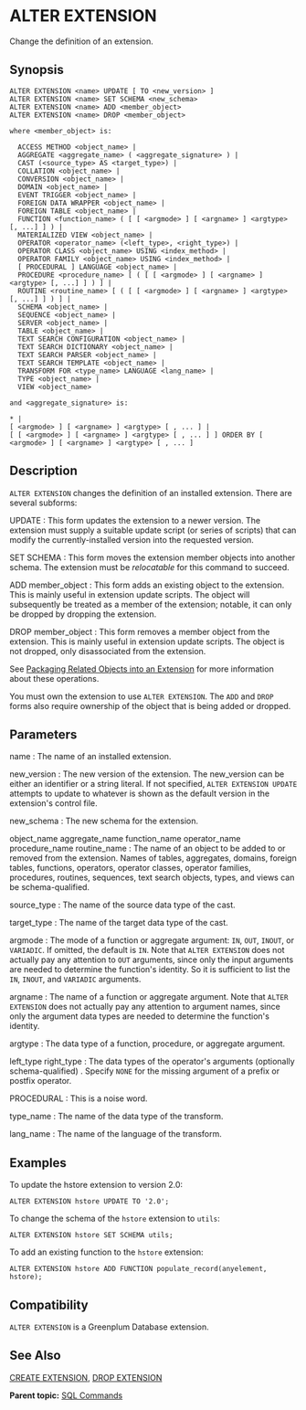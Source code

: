 # ALTER EXTENSION 

Change the definition of an extension.

## <a id="section2"></a>Synopsis 

``` {#sql_command_synopsis}
ALTER EXTENSION <name> UPDATE [ TO <new_version> ]
ALTER EXTENSION <name> SET SCHEMA <new_schema>
ALTER EXTENSION <name> ADD <member_object>
ALTER EXTENSION <name> DROP <member_object>

where <member_object> is:

  ACCESS METHOD <object_name> |
  AGGREGATE <aggregate_name> ( <aggregate_signature> ) |
  CAST (<source_type> AS <target_type>) |
  COLLATION <object_name> |
  CONVERSION <object_name> |
  DOMAIN <object_name> |
  EVENT TRIGGER <object_name> |
  FOREIGN DATA WRAPPER <object_name> |
  FOREIGN TABLE <object_name> |
  FUNCTION <function_name> ( [ [ <argmode> ] [ <argname> ] <argtype> [, ...] ] ) |
  MATERIALIZED VIEW <object_name> |
  OPERATOR <operator_name> (<left_type>, <right_type>) |
  OPERATOR CLASS <object_name> USING <index_method> |
  OPERATOR FAMILY <object_name> USING <index_method> |
  [ PROCEDURAL ] LANGUAGE <object_name> |
  PROCEDURE <procedure_name> [ ( [ [ <argmode> ] [ <argname> ] <argtype> [, ...] ] ) ] |
  ROUTINE <routine_name> [ ( [ [ <argmode> ] [ <argname> ] <argtype> [, ...] ] ) ] |
  SCHEMA <object_name> |
  SEQUENCE <object_name> |
  SERVER <object_name> |
  TABLE <object_name> |
  TEXT SEARCH CONFIGURATION <object_name> |
  TEXT SEARCH DICTIONARY <object_name> |
  TEXT SEARCH PARSER <object_name> |
  TEXT SEARCH TEMPLATE <object_name> |
  TRANSFORM FOR <type_name> LANGUAGE <lang_name> |
  TYPE <object_name> |
  VIEW <object_name>

and <aggregate_signature> is:

* |
[ <argmode> ] [ <argname> ] <argtype> [ , ... ] |
[ [ <argmode> ] [ <argname> ] <argtype> [ , ... ] ] ORDER BY [ <argmode> ] [ <argname> ] <argtype> [ , ... ]
```

## <a id="section3"></a>Description 

`ALTER EXTENSION` changes the definition of an installed extension. There are several subforms:

UPDATE
:   This form updates the extension to a newer version. The extension must supply a suitable update script \(or series of scripts\) that can modify the currently-installed version into the requested version.

SET SCHEMA
:   This form moves the extension member objects into another schema. The extension must be *relocatable* for this command to succeed.

ADD member\_object
:   This form adds an existing object to the extension. This is mainly useful in extension update scripts. The object will subsequently be treated as a member of the extension; notable, it can only be dropped by dropping the extension.

DROP member\_object
:   This form removes a member object from the extension. This is mainly useful in extension update scripts. The object is not dropped, only disassociated from the extension.

See [Packaging Related Objects into an Extension](https://www.postgresql.org/docs/12/extend-extensions.html) for more information about these operations.

You must own the extension to use `ALTER EXTENSION`. The `ADD` and `DROP` forms also require ownership of the object that is being added or dropped.

## <a id="section4"></a>Parameters 

name
:   The name of an installed extension.

new\_version
:   The new version of the extension. The new\_version can be either an identifier or a string literal. If not specified, `ALTER EXTENSION UPDATE` attempts to update to whatever is shown as the default version in the extension's control file.

new\_schema
:   The new schema for the extension.

object\_name
aggregate\_name
function\_name
operator\_name
procedure\_name
routine\_name
:   The name of an object to be added to or removed from the extension. Names of tables, aggregates, domains, foreign tables, functions, operators, operator classes, operator families, procedures, routines, sequences, text search objects, types, and views can be schema-qualified.

source\_type
:   The name of the source data type of the cast.

target\_type
:   The name of the target data type of the cast.

argmode
:   The mode of a function or aggregate argument: `IN`, `OUT`, `INOUT`, or `VARIADIC`. If omitted, the default is `IN`. Note that `ALTER EXTENSION` does not actually pay any attention to `OUT` arguments, since only the input arguments are needed to determine the function's identity. So it is sufficient to list the `IN`, `INOUT`, and `VARIADIC` arguments.

argname
:   The name of a function or aggregate argument. Note that `ALTER EXTENSION` does not actually pay any attention to argument names, since only the argument data types are needed to determine the function's identity.

argtype
:   The data type of a function, procedure, or aggregate argument.

left\_type
right\_type
:   The data types of the operator's arguments \(optionally schema-qualified\) . Specify `NONE` for the missing argument of a prefix or postfix operator.

PROCEDURAL
:   This is a noise word.

type\_name
:   The name of the data type of the transform.

lang\_name
:   The name of the language of the transform.

## <a id="section5"></a>Examples 

To update the hstore extension to version 2.0:

```
ALTER EXTENSION hstore UPDATE TO '2.0';
```

To change the schema of the `hstore` extension to `utils`:

```
ALTER EXTENSION hstore SET SCHEMA utils;
```

To add an existing function to the `hstore` extension:

```
ALTER EXTENSION hstore ADD FUNCTION populate_record(anyelement, hstore);
```

## <a id="section6"></a>Compatibility 

`ALTER EXTENSION` is a Greenplum Database extension.

## <a id="section7"></a>See Also 

[CREATE EXTENSION](CREATE_EXTENSION.html), [DROP EXTENSION](DROP_EXTENSION.html)

**Parent topic:** [SQL Commands](../sql_commands/sql_ref.html)

